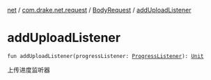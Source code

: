 [net](../../index.md) / [com.drake.net.request](../index.md) / [BodyRequest](index.md) / [addUploadListener](./add-upload-listener.md)

# addUploadListener

`fun addUploadListener(progressListener: `[`ProgressListener`](../../com.drake.net.interfaces/-progress-listener/index.md)`): `[`Unit`](https://kotlinlang.org/api/latest/jvm/stdlib/kotlin/-unit/index.html)

上传进度监听器

